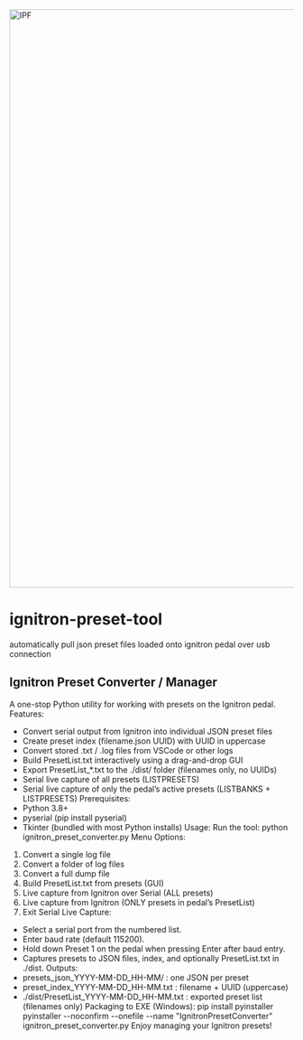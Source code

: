 


<img width="1024" height="1024" alt="IPF" src="https://github.com/user-attachments/assets/51e9db7b-563d-460e-b52d-32089fdc3859" />




# ignitron-preset-tool
automatically pull json preset files loaded onto ignitron pedal over usb connection


Ignitron Preset Converter / Manager
-----------------------------------
A one-stop Python utility for working with presets on the Ignitron pedal.
Features:
- Convert serial output from Ignitron into individual JSON preset files
- Create preset index (filename.json UUID) with UUID in uppercase
- Convert stored .txt / .log files from VSCode or other logs
- Build PresetList.txt interactively using a drag-and-drop GUI
- Export PresetList_*.txt to the ./dist/ folder (filenames only, no UUIDs)
- Serial live capture of all presets (LISTPRESETS)
- Serial live capture of only the pedal’s active presets (LISTBANKS + LISTPRESETS)
Prerequisites:
- Python 3.8+
- pyserial (pip install pyserial)
- Tkinter (bundled with most Python installs)
Usage:
Run the tool:
python ignitron_preset_converter.py
Menu Options:
1. Convert a single log file
2. Convert a folder of log files
3. Convert a full dump file
4. Build PresetList.txt from presets (GUI)
5. Live capture from Ignitron over Serial (ALL presets)
6. Live capture from Ignitron (ONLY presets in pedal’s PresetList)
7. Exit
Serial Live Capture:
- Select a serial port from the numbered list.
- Enter baud rate (default 115200).
- Hold down Preset 1 on the pedal when pressing Enter after baud entry.
- Captures presets to JSON files, index, and optionally PresetList.txt in ./dist.
Outputs:
- presets_json_YYYY-MM-DD_HH-MM/ : one JSON per preset
- preset_index_YYYY-MM-DD_HH-MM.txt : filename + UUID (uppercase)
- ./dist/PresetList_YYYY-MM-DD_HH-MM.txt : exported preset list (filenames only)
Packaging to EXE (Windows):
pip install pyinstaller
pyinstaller --noconfirm --onefile --name "IgnitronPresetConverter"
ignitron_preset_converter.py
Enjoy managing your Ignitron presets!
